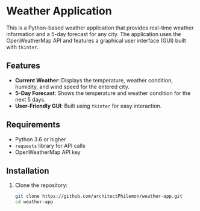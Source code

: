 # Weather Application

This is a Python-based weather application that provides real-time weather information and a 5-day forecast for any city. The application uses the OpenWeatherMap API and features a graphical user interface (GUI) built with `tkinter`.

## Features

- **Current Weather**: Displays the temperature, weather condition, humidity, and wind speed for the entered city.
- **5-Day Forecast**: Shows the temperature and weather condition for the next 5 days.
- **User-Friendly GUI**: Built using `tkinter` for easy interaction.

## Requirements

- Python 3.6 or higher
- `requests` library for API calls
- OpenWeatherMap API key

## Installation

1. Clone the repository:
   ```bash
   git clone https://github.com/architectPhilemon/weather-app.git
   cd weather-app